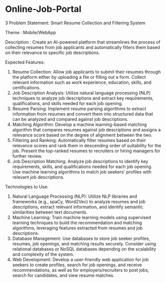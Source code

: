 # Online-Job-Portal

3 Problem Statement: Smart Resume Collection and Filtering System

Theme : Mobile/WebApp

Description : Create an AI-powered platform that streamlines the process of
collecting resumes from job applicants and automatically filters them based on
their relevance to specific job descriptions.

Expected Features:
1. Resume Collection: Allow job applicants to submit their resumes through
the platform either by uploading a file or filling out a form. Collect relevant
information such as work experience, education, skills, and certifications.
2. Job Description Analysis: Utilize natural language processing (NLP)
techniques to analyze job descriptions and extract key requirements,
qualifications, and skills needed for each job opening.
3. Resume Parsing: Implement resume parsing algorithms to extract
information from resumes and convert them into structured data that can
be analyzed and compared against job descriptions.
4. Matching Algorithm: Develop a machine learning-based matching
algorithm that compares resumes against job descriptions and assigns a
relevance score based on the degree of alignment between the two.
5. Filtering and Ranking: Automatically filter resumes based on their
relevance scores and rank them in descending order of suitability for the
job. Present the top-ranked resumes to recruiters or hiring managers for
further review.
6. Job Description Matching: Analyze job descriptions to identify key
requirements, skills, and qualifications needed for each job opening. Use
machine learning algorithms to match job seekers' profiles with relevant
job descriptions.

Technologies to Use:
1. Natural Language Processing (NLP): Utilize NLP libraries and frameworks
(e.g., spaCy, Word2Vec) to analyze resumes and job descriptions, extract
relevant information, and identify semantic similarities between text
documents.
2. Machine Learning: Train machine learning models using supervised
learning techniques to build the recommendation and matching
algorithms, leveraging features extracted from resumes and job
descriptions.
3. Database Management: Use databases to store job seeker profiles,
resumes, job openings, and matching results securely. Consider using
relational databases or NoSQL databases depending on the scalability and
complexity of the system.
4. Web Development: Develop a user-friendly web application for job
seekers to create profiles, search for job openings, and receive
recommendations, as well as for employers/recruiters to post jobs, search
for candidates, and view resume matches.
